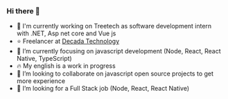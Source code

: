 ### Hi there 👋

- 🔭 I'm currently working on Treetech as software development intern with .NET, Asp net core and Vue js
- :star: Freelancer at [Decada Technology](www.decadatech.com)
- 🌱 I’m currently focusing on javascript development (Node, React, React Native, TypeScript)
- :fire: My english is a work in progress
- 👯 I’m looking to collaborate on javascript open source projects to get more experience
- 🤔 I’m looking for a Full Stack job (Node, React, React Native)
